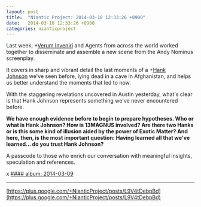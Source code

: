 ```yaml
---
layout: post
title:  "Niantic Project: 2014-03-10 12:33:26 +0900"
date:   2014-03-10 12:33:26 +0900
categories: nianticproject
---
```

Last week, +[Verum Inveniri](https://plus.google.com/109846653838501599116 "") and Agents from across the world worked together to disseminate and assemble a new scene from the Andy Nominus screenplay.

It covers in sharp and vibrant detail the last moments of a +[Hank Johnson](https://plus.google.com/117792105926525258257 "") we've seen before, lying dead in a cave in Afghanistan, and helps us better understand the moments that led to now.

With the staggering revelations uncovered in Austin yesterday, what's clear is that Hank Johnson represents something we've never encountered before. 

**We have enough evidence before to begin to prepare hypotheses. Who or what is Hank Johnson? How is 13MAGNUS involved? Are there two Hanks or is this some kind of illusion aided by the power of Exotic Matter? And here, then, is the most important question: Having learned all that we've learned... do you trust Hank Johnson?**

A passcode to those who enrich our conversation with meaningful insights, speculation and references.

x
[#### album: 2014-03-09](https://plus.google.com/photos/105211554081025512763/albums/5988998034977114705 "")
- - -
[https://plus.google.com/+NianticProject/posts/L9V4tDebpBd](https://plus.google.com/+NianticProject/posts/L9V4tDebpBd)
